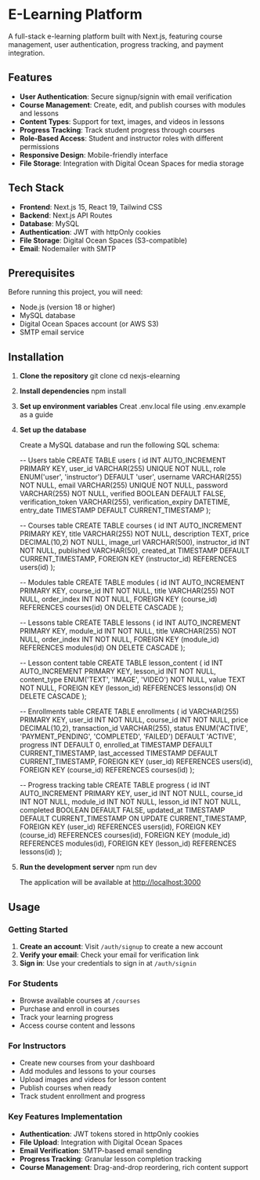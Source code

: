 # E-Learning Platform

A full-stack e-learning platform built with Next.js, featuring course management, user authentication, progress tracking, and payment integration.

## Features

- **User Authentication**: Secure signup/signin with email verification
- **Course Management**: Create, edit, and publish courses with modules and lessons
- **Content Types**: Support for text, images, and videos in lessons
- **Progress Tracking**: Track student progress through courses
- **Role-Based Access**: Student and instructor roles with different permissions
- **Responsive Design**: Mobile-friendly interface
- **File Storage**: Integration with Digital Ocean Spaces for media storage

## Tech Stack

- **Frontend**: Next.js 15, React 19, Tailwind CSS
- **Backend**: Next.js API Routes
- **Database**: MySQL
- **Authentication**: JWT with httpOnly cookies
- **File Storage**: Digital Ocean Spaces (S3-compatible)
- **Email**: Nodemailer with SMTP

## Prerequisites

Before running this project, you will need:

- Node.js (version 18 or higher)
- MySQL database
- Digital Ocean Spaces account (or AWS S3)
- SMTP email service

## Installation

1. **Clone the repository**
   git clone <your-repo-url>
   cd nexjs-elearning

2. **Install dependencies**
   npm install

3. **Set up environment variables**
   Creat .env.local file using .env.example as a guide

4. **Set up the database**

   Create a MySQL database and run the following SQL schema:

   -- Users table
   CREATE TABLE users (
     id INT AUTO_INCREMENT PRIMARY KEY,
     user_id VARCHAR(255) UNIQUE NOT NULL,
     role ENUM('user', 'instructor') DEFAULT 'user',
     username VARCHAR(255) NOT NULL,
     email VARCHAR(255) UNIQUE NOT NULL,
     password VARCHAR(255) NOT NULL,
     verified BOOLEAN DEFAULT FALSE,
     verification_token VARCHAR(255),
     verification_expiry DATETIME,
     entry_date TIMESTAMP DEFAULT CURRENT_TIMESTAMP
   );

   -- Courses table
   CREATE TABLE courses (
     id INT AUTO_INCREMENT PRIMARY KEY,
     title VARCHAR(255) NOT NULL,
     description TEXT,
     price DECIMAL(10,2) NOT NULL,
     image_url VARCHAR(500),
     instructor_id INT NOT NULL,
     published VARCHAR(50),
     created_at TIMESTAMP DEFAULT CURRENT_TIMESTAMP,
     FOREIGN KEY (instructor_id) REFERENCES users(id)
   );

   -- Modules table
   CREATE TABLE modules (
     id INT AUTO_INCREMENT PRIMARY KEY,
     course_id INT NOT NULL,
     title VARCHAR(255) NOT NULL,
     order_index INT NOT NULL,
     FOREIGN KEY (course_id) REFERENCES courses(id) ON DELETE CASCADE
   );

   -- Lessons table
   CREATE TABLE lessons (
     id INT AUTO_INCREMENT PRIMARY KEY,
     module_id INT NOT NULL,
     title VARCHAR(255) NOT NULL,
     order_index INT NOT NULL,
     FOREIGN KEY (module_id) REFERENCES modules(id) ON DELETE CASCADE
   );

   -- Lesson content table
   CREATE TABLE lesson_content (
     id INT AUTO_INCREMENT PRIMARY KEY,
     lesson_id INT NOT NULL,
     content_type ENUM('TEXT', 'IMAGE', 'VIDEO') NOT NULL,
     value TEXT NOT NULL,
     FOREIGN KEY (lesson_id) REFERENCES lessons(id) ON DELETE CASCADE
   );

   -- Enrollments table
   CREATE TABLE enrollments (
     id VARCHAR(255) PRIMARY KEY,
     user_id INT NOT NULL,
     course_id INT NOT NULL,
     price DECIMAL(10,2),
     transaction_id VARCHAR(255),
     status ENUM('ACTIVE', 'PAYMENT_PENDING', 'COMPLETED', 'FAILED') DEFAULT 'ACTIVE',
     progress INT DEFAULT 0,
     enrolled_at TIMESTAMP DEFAULT CURRENT_TIMESTAMP,
     last_accessed TIMESTAMP DEFAULT CURRENT_TIMESTAMP,
     FOREIGN KEY (user_id) REFERENCES users(id),
     FOREIGN KEY (course_id) REFERENCES courses(id)
   );

   -- Progress tracking table
   CREATE TABLE progress (
     id INT AUTO_INCREMENT PRIMARY KEY,
     user_id INT NOT NULL,
     course_id INT NOT NULL,
     module_id INT NOT NULL,
     lesson_id INT NOT NULL,
     completed BOOLEAN DEFAULT FALSE,
     updated_at TIMESTAMP DEFAULT CURRENT_TIMESTAMP ON UPDATE CURRENT_TIMESTAMP,
     FOREIGN KEY (user_id) REFERENCES users(id),
     FOREIGN KEY (course_id) REFERENCES courses(id),
     FOREIGN KEY (module_id) REFERENCES modules(id),
     FOREIGN KEY (lesson_id) REFERENCES lessons(id)
   );

5. **Run the development server**
   npm run dev

   The application will be available at [http://localhost:3000](http://localhost:3000)

## Usage

### Getting Started

1. **Create an account**: Visit `/auth/signup` to create a new account
2. **Verify your email**: Check your email for verification link
3. **Sign in**: Use your credentials to sign in at `/auth/signin`

### For Students

- Browse available courses at `/courses`
- Purchase and enroll in courses
- Track your learning progress
- Access course content and lessons

### For Instructors

- Create new courses from your dashboard
- Add modules and lessons to your courses
- Upload images and videos for lesson content
- Publish courses when ready
- Track student enrollment and progress

### Key Features Implementation

- **Authentication**: JWT tokens stored in httpOnly cookies
- **File Upload**: Integration with Digital Ocean Spaces
- **Email Verification**: SMTP-based email sending
- **Progress Tracking**: Granular lesson completion tracking
- **Course Management**: Drag-and-drop reordering, rich content support




